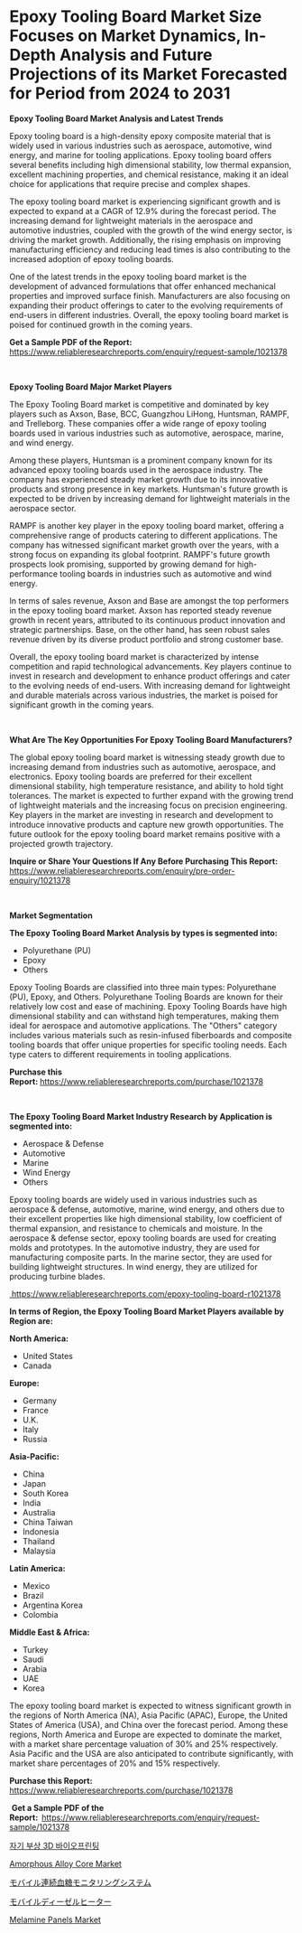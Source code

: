 <p><h1>Epoxy Tooling Board Market Size Focuses on Market Dynamics, In-Depth Analysis and Future Projections of its Market Forecasted for Period from 2024 to 2031</h1></p><p><strong>Epoxy Tooling Board Market Analysis and Latest Trends</strong></p>
<p><p>Epoxy tooling board is a high-density epoxy composite material that is widely used in various industries such as aerospace, automotive, wind energy, and marine for tooling applications. Epoxy tooling board offers several benefits including high dimensional stability, low thermal expansion, excellent machining properties, and chemical resistance, making it an ideal choice for applications that require precise and complex shapes.</p><p>The epoxy tooling board market is experiencing significant growth and is expected to expand at a CAGR of 12.9% during the forecast period. The increasing demand for lightweight materials in the aerospace and automotive industries, coupled with the growth of the wind energy sector, is driving the market growth. Additionally, the rising emphasis on improving manufacturing efficiency and reducing lead times is also contributing to the increased adoption of epoxy tooling boards.</p><p>One of the latest trends in the epoxy tooling board market is the development of advanced formulations that offer enhanced mechanical properties and improved surface finish. Manufacturers are also focusing on expanding their product offerings to cater to the evolving requirements of end-users in different industries. Overall, the epoxy tooling board market is poised for continued growth in the coming years.</p></p>
<p><strong>Get a Sample PDF of the Report:&nbsp;</strong> <a href="https://www.reliableresearchreports.com/enquiry/request-sample/1021378">https://www.reliableresearchreports.com/enquiry/request-sample/1021378</a></p>
<p>&nbsp;</p>
<p><strong>Epoxy Tooling Board Major Market Players</strong></p>
<p><p>The Epoxy Tooling Board market is competitive and dominated by key players such as Axson, Base, BCC, Guangzhou LiHong, Huntsman, RAMPF, and Trelleborg. These companies offer a wide range of epoxy tooling boards used in various industries such as automotive, aerospace, marine, and wind energy.</p><p>Among these players, Huntsman is a prominent company known for its advanced epoxy tooling boards used in the aerospace industry. The company has experienced steady market growth due to its innovative products and strong presence in key markets. Huntsman's future growth is expected to be driven by increasing demand for lightweight materials in the aerospace sector.</p><p>RAMPF is another key player in the epoxy tooling board market, offering a comprehensive range of products catering to different applications. The company has witnessed significant market growth over the years, with a strong focus on expanding its global footprint. RAMPF's future growth prospects look promising, supported by growing demand for high-performance tooling boards in industries such as automotive and wind energy.</p><p>In terms of sales revenue, Axson and Base are amongst the top performers in the epoxy tooling board market. Axson has reported steady revenue growth in recent years, attributed to its continuous product innovation and strategic partnerships. Base, on the other hand, has seen robust sales revenue driven by its diverse product portfolio and strong customer base.</p><p>Overall, the epoxy tooling board market is characterized by intense competition and rapid technological advancements. Key players continue to invest in research and development to enhance product offerings and cater to the evolving needs of end-users. With increasing demand for lightweight and durable materials across various industries, the market is poised for significant growth in the coming years.</p></p>
<p>&nbsp;</p>
<p><strong>What Are The Key Opportunities For Epoxy Tooling Board Manufacturers?</strong></p>
<p><p>The global epoxy tooling board market is witnessing steady growth due to increasing demand from industries such as automotive, aerospace, and electronics. Epoxy tooling boards are preferred for their excellent dimensional stability, high temperature resistance, and ability to hold tight tolerances. The market is expected to further expand with the growing trend of lightweight materials and the increasing focus on precision engineering. Key players in the market are investing in research and development to introduce innovative products and capture new growth opportunities. The future outlook for the epoxy tooling board market remains positive with a projected growth trajectory.</p></p>
<p><strong>Inquire or Share Your Questions If Any Before Purchasing This Report:</strong> <a href="https://www.reliableresearchreports.com/enquiry/pre-order-enquiry/1021378">https://www.reliableresearchreports.com/enquiry/pre-order-enquiry/1021378</a></p>
<p>&nbsp;</p>
<p><strong>Market Segmentation</strong></p>
<p><strong>The Epoxy Tooling Board Market Analysis by types is segmented into:</strong></p>
<p><ul><li>Polyurethane (PU)</li><li>Epoxy</li><li>Others</li></ul></p>
<p><p>Epoxy Tooling Boards are classified into three main types: Polyurethane (PU), Epoxy, and Others. Polyurethane Tooling Boards are known for their relatively low cost and ease of machining. Epoxy Tooling Boards have high dimensional stability and can withstand high temperatures, making them ideal for aerospace and automotive applications. The "Others" category includes various materials such as resin-infused fiberboards and composite tooling boards that offer unique properties for specific tooling needs. Each type caters to different requirements in tooling applications.</p></p>
<p><strong>Purchase this Report:&nbsp;</strong><a href="https://www.reliableresearchreports.com/purchase/1021378">https://www.reliableresearchreports.com/purchase/1021378</a></p>
<p>&nbsp;</p>
<p><strong>The Epoxy Tooling Board Market Industry Research by Application is segmented into:</strong></p>
<p><ul><li>Aerospace & Defense</li><li>Automotive</li><li>Marine</li><li>Wind Energy</li><li>Others</li></ul></p>
<p><p>Epoxy tooling boards are widely used in various industries such as aerospace & defense, automotive, marine, wind energy, and others due to their excellent properties like high dimensional stability, low coefficient of thermal expansion, and resistance to chemicals and moisture. In the aerospace & defense sector, epoxy tooling boards are used for creating molds and prototypes. In the automotive industry, they are used for manufacturing composite parts. In the marine sector, they are used for building lightweight structures. In wind energy, they are utilized for producing turbine blades.</p></p>
<p><a href="https://www.reliableresearchreports.com/epoxy-tooling-board-r1021378">&nbsp;https://www.reliableresearchreports.com/epoxy-tooling-board-r1021378</a></p>
<p><strong>In terms of Region, the Epoxy Tooling Board Market Players available by Region are:</strong></p>
<p>
    <p> <strong> North America: </strong>
        <ul>
            <li>United States</li>
            <li>Canada</li>
        </ul>
        </p> 
    <p> <strong> Europe: </strong>
        <ul>
            <li>Germany</li>
            <li>France</li>
            <li>U.K.</li>
            <li>Italy</li>
            <li>Russia</li>
        </ul>
        </p> 
    <p> <strong> Asia-Pacific: </strong>
        <ul>
            <li>China</li>
            <li>Japan</li>
            <li>South Korea</li>
            <li>India</li>
            <li>Australia</li>
            <li>China Taiwan</li>
            <li>Indonesia</li>
            <li>Thailand</li>
            <li>Malaysia</li>
        </ul>
        </p> 
    <p> <strong> Latin America: </strong>
        <ul>
            <li>Mexico</li>
            <li>Brazil</li>
            <li>Argentina Korea</li>
            <li>Colombia</li>
        </ul>
        </p> 
    <p> <strong> Middle East & Africa: </strong>
        <ul>
            <li>Turkey</li>
            <li>Saudi</li>
            <li>Arabia</li>
            <li>UAE</li>
            <li>Korea</li>
        </ul>
    </p>
    </p>
<p><p>The epoxy tooling board market is expected to witness significant growth in the regions of North America (NA), Asia Pacific (APAC), Europe, the United States of America (USA), and China over the forecast period. Among these regions, North America and Europe are expected to dominate the market, with a market share percentage valuation of 30% and 25% respectively. Asia Pacific and the USA are also anticipated to contribute significantly, with market share percentages of 20% and 15% respectively.</p></p>
<p><strong>Purchase this Report: </strong><a href="https://www.reliableresearchreports.com/purchase/1021378">https://www.reliableresearchreports.com/purchase/1021378</a></p>
<p>&nbsp;<strong>Get a Sample PDF of the Report:&nbsp;&nbsp;</strong><a href="https://www.reliableresearchreports.com/enquiry/request-sample/1021378">https://www.reliableresearchreports.com/enquiry/request-sample/1021378</a></p>
<p><strong></strong></p>
<p><p><a href="https://github.com/lzrvbyqzftro57/Market-Research-Report-List-2/blob/main/2109362140199.md">자기 부상 3D 바이오프린팅</a></p><p><a href="https://github.com/kosella/Market-Research-Report-List-3/blob/main/amorphous-alloy-core-market.md">Amorphous Alloy Core Market</a></p><p><a href="https://medium.com/@dressleredward/%E3%83%A2%E3%83%90%E3%82%A4%E3%83%AB%E9%80%A3%E7%B6%9A%E8%A1%80%E7%B3%96%E3%83%A2%E3%83%8B%E3%82%BF%E3%83%AA%E3%83%B3%E3%82%B0%E3%82%B7%E3%82%B9%E3%83%86%E3%83%A0%E5%B8%82%E5%A0%B4%E3%81%B8%E3%81%AE%E3%83%87%E3%82%A3%E3%83%BC%E3%83%97%E3%83%80%E3%82%A4%E3%83%96-%E3%81%9D%E3%81%AE%E3%83%88%E3%83%AC%E3%83%B3%E3%83%89-%E5%B8%82%E5%A0%B4%E3%82%BB%E3%82%B0%E3%83%A1%E3%83%B3%E3%83%86%E3%83%BC%E3%82%B7%E3%83%A7%E3%83%B3-%E7%AB%B6%E4%BA%89%E5%88%86%E6%9E%90-6c6fd89e9a42">モバイル連続血糖モニタリングシステム</a></p><p><a href="https://medium.com/@dressleredward/%E3%83%A2%E3%83%90%E3%82%A4%E3%83%AB%E3%83%87%E3%82%A3%E3%83%BC%E3%82%BC%E3%83%AB%E3%83%92%E3%83%BC%E3%82%BF%E3%83%BC%E3%81%AE%E5%B8%82%E5%A0%B4%E5%B1%95%E6%9C%9B-%E5%AE%8C%E5%85%A8%E3%81%AA%E7%94%A3%E6%A5%AD%E5%88%86%E6%9E%90-2024%E5%B9%B4%E3%81%8B%E3%82%892031%E5%B9%B4%E3%81%BE%E3%81%A7-06c25ff3aa4d">モバイルディーゼルヒーター</a></p><p><a href="https://github.com/nathandecarvalho/Market-Research-Report-List-3/blob/main/melamine-panels-market.md">Melamine Panels Market</a></p></p>